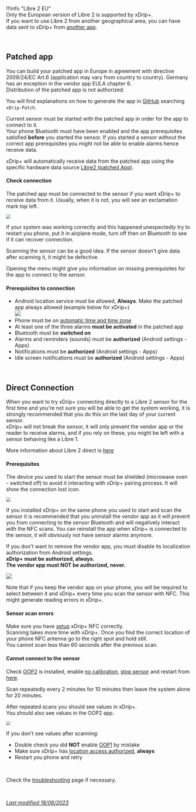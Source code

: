 !!!info "Libre 2 EU"  
    Only the European version of Libre 2 is supported by xDrip+.  
    If you want to use Libre 2 from another geographical area, you can have data sent to xDrip+ from [another app](../../install/libre2patch).

</br>

## Patched app

You can build your patched app in Europe in agreement with directive 2009/24/EC Art.6 (application may vary from country to country). Germany has an exception in the vendor app EULA chapter 6.  
Distribution of the patched app is not authorized.

You will find explanations on how to generate the app in [GitHub](https://github.com/search) searching `xDrip-Patch`.

Current sensor must be started with the patched app in order for the app to connect to it.  
Your phone Bluetooth must have been enabled and the app prerequisites satisfied **before** you started the sensor. If you started a sensor without the correct app prerequisites you might not be able to enable alarms hence receive data.

xDrip+ will automatically receive data from the patched app using the specific hardware data source [Libre2 (patched App)](../../install/libre2patch/).

#### Check connection

The patched app must be connected to the sensor if you want xDrip+ to receive data from it. Usually, when it is not, you will see an exclamation mark top left.

<img src="../images/LLnotconnected.png" style="zoom:75%;" />

If your system was working correctly and this happened unexpectedly try to restart you phone, put it in airplane mode, turn off then on Bluetooth to see if it can recover connection.

Scanning the sensor can be a good idea. If the sensor doesn't give data after scanning it, it might be defective.

Opening the menu might give you information on missing prerequisites for the app to connect to the sensor.

#### Prerequisites to connection

- Android location service must be allowed, **Always**. Make the patched app always allowed (example below for xDrip+)  
  <img src="../../install/images/Install17.png" style="zoom:100%;" />
- Phone must be on [automatic time and time zone](../../install/prerequisites/#phone-time-accuracy)
- At least one of the three alarms **must be activated** in the patched app
- Bluetooth must be **switched on**
- Alarms and reminders (sounds) must be **authorized** (Android settings - Apps)
- Notifications must be **authorized** (Android settings - Apps)
- Idle screen notifications must be **authorized** (Android settings - Apps)

</br>

## Direct Connection

When you want to try xDrip+ connecting directly to a Libre 2 sensor for the first time and you're not sure you will be able to get the system working, it is strongly recommended that you do this on the last day of your current sensor.  
xDrip+ will not break the sensor, it will only prevent the vendor app or the reader to receive alarms, and if you rely on these, you might be left with a sensor behaving like a Libre 1.

More information about Libre 2 direct is [here](../libre2direct)

#### Prerequisites

The device you used to start the sensor must be shielded (microwave oven - switched off) to avoid it interacting with xDrip+ pairing process. It will show the connection lost icon.

<img src="../images/FLnotconnected.png" style="zoom:75%;" />

If you installed xDrip+ on the same phone you used to start and scan the sensor it is recommended that you uninstall the vendor app as it will prevent you from connecting to the sensor Bluetooth and will negatively interact with the NFC scans. You can reinstall the app when xDrip+ is connected to the sensor, it will obviously not have sensor alarms anymore.

If you don't want to remove the vendor app, you must disable its localization authorization from Android settings.  
**xDrip+ must be authorized, always.  
The vendor app must NOT be authorized, never.**

<img src="../../install/images/Install17.png" style="zoom:100%;" />

Note that if you keep the vendor app on your phone, you will be required to select between it and xDrip+ every time you scan the sensor with NFC. This might generate reading errors in xDrip+.

#### Sensor scan errors

Make sure you have [setup](../../install/libreNFC/#enabling-nfc) xDrip+ NFC correctly.  
Scanning takes more time with xDrip+. Once you find the correct location of your phone NFC antenna go to the right spot and hold still.  
You cannot scan less than 60 seconds after the previous scan.

#### Cannot connect to the sensor

Check [OOP2](../../use/OOP/#oop2) is installed, enable [no calibration](../../use/misc/#oop2), [stop sensor](../../use/stopsensor/#libre) and restart from [here](../../install/libre2/#connect-to-the-sensor).

Scan repeatedly every 2 minutes for 10 minutes then leave the system alone for 20 minutes.

After repeated scans you should see values in xDrip+.  
You should also see values in the OOP2 app.

<img src="../images/OOP2values.png" style="zoom:74%;" />

If you don't see values after scanning:

- Double check you did **NOT** enable [OOP1](../../use/misc/#out-of-process-algorithm) by mistake
- Make sure xDrip+ has [location access authorized](../../install/install/#enable-location), **always**
- Restart you phone and retry

</br>

Check the [troubleshooting](../../troubleshoot/librebridge) page if necessary.

</br>

[*Last modified 18/06/2023*](https://github.com/NightscoutFoundation/xDrip/releases/tag/2023.06.15)

